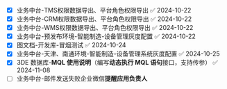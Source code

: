 - [x] 业务中台-TMS权限数据导出、平台角色权限导出 ✅ 2024-10-22
- [x] 业务中台-CRM权限数据导出、平台角色权限导出 ✅ 2024-10-22
- [x] 业务中台-WMS权限数据导出、平台角色权限导出 ✅ 2024-10-22
- [x] 业务中台-预发布环境-智能制造-设备管理灰度配置 ✅ 2024-10-22
- [x] 图文档-开发库-冒烟测试 ✅ 2024-10-24
- [x] 业务中台-天津、南通环境-智能制造-设备管理系统灰度配置 ✅ 2024-10-25
- [x] 3DE 数据库-**MQL 使用说明**（编写**动态执行 MQL 语句**接口，支持传参） ✅ 2024-11-08
- [ ] 业务中台-邮件发送失败企业微信**提醒应用负责人**